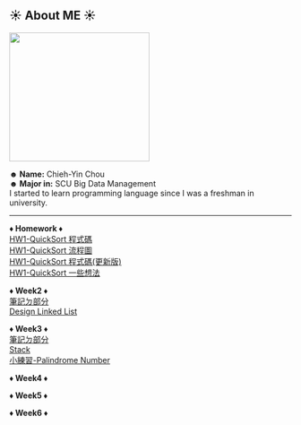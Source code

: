 ## ☀ About ME ☀

<img src="https://media.tenor.com/images/b60f2d8177b06816c855ec99fc1c52ca/tenor.gif" width="250" height="230"/>

</br>

**☻ Name:** Chieh-Yin Chou </br>
**☻ Major in:** SCU Big Data Management </br>
I started to learn programming language since I was a freshman in university. </br>

---

**♦ Homework ♦**</br>
[HW1-QuickSort 程式碼](https://github.com/Chieh-Yin/Chiehyin/blob/master/Homework/HW1-QuickSort.ipynb)</br>
[HW1-QuickSort 流程圖](https://github.com/Chieh-Yin/Chiehyin/blob/master/Homework/HW1-QuickSort%E6%B5%81%E7%A8%8B%E5%9C%96.md)</br>
[HW1-QuickSort 程式碼(更新版)](https://github.com/Chieh-Yin/Chiehyin/blob/master/Homework/HW1-QuickSort_new.ipynb)</br>
[HW1-QuickSort 一些想法](https://github.com/Chieh-Yin/Chiehyin/blob/master/Homework/HW1-QuickSort%E4%B8%80%E4%BA%9B%E6%83%B3%E6%B3%95.md)</br>

**♦ Week2 ♦**</br>
[筆記ㄉ部分](https://github.com/Chieh-Yin/Chiehyin/tree/master/Week%202)</br>
[Design Linked List](https://github.com/Chieh-Yin/Chiehyin/blob/master/LeetCode/707.%20Design%20Linked%20List.py)</br>

**♦ Week3 ♦**</br>
[筆記ㄉ部分](https://github.com/Chieh-Yin/Chiehyin/tree/master/Week%203)</br>
[Stack](https://github.com/Chieh-Yin/Chiehyin/blob/master/LeetCode/155.%20Min%20Stack.py)</br>
[小練習-Palindrome Number](https://github.com/Chieh-Yin/Chiehyin/blob/master/LeetCode/9.%20Palindrome%20Number.py)</br>

**♦ Week4 ♦**</br>

**♦ Week5 ♦**</br>

**♦ Week6 ♦**</br>
